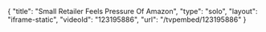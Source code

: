 {
    "title": "Small Retailer Feels Pressure Of Amazon",
    "type": "solo",
    "layout": "iframe-static",
    "videoId": "123195886",
    "url": "\/tvpembed\/123195886"
}